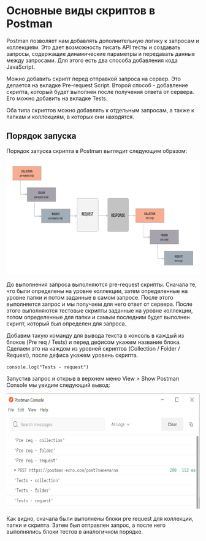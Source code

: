 # Основные виды скриптов в Postman

Postman позволяет нам добавлять дополнительную логику к запросам и коллекциям. Это дает возможность писать API тесты и
создавать запросы, содержащие динамические параметры и передавать данные между запросами. Для этого есть два способа
добавления кода JavaScript.

Можно добавить скрипт перед отправкой запроса на сервер. Это делается на вкладке Pre-request Script. Второй способ -
добавление скрипта, который будет выполнен после получения ответа от сервера. Его можно добавить на вкладке Tests.

Оба типа скриптов можно добавлять к отдельным запросам, а также к папкам и коллекциям, в которых они находятся.

## Порядок запуска

Порядок запуска скрипта в Postman выглядит следующим образом:

<img src="img/request_formation.png" width="600" height="300" alt="request formation">

До выполнения запроса выполняются pre-request скрипты. Сначала те, что были определены на уровне коллекции, затем
определенные на уровне папки и потом заданные в самом запросе. После этого выполняется запрос и мы получаем для него
ответ от сервера. После этого выполняются тестовые скрипты заданные на уровне коллекции, потом определенные для папки и
самым последним будет выполнен скрипт, который был определен для запроса.

Добавим такую команду для вывода текста в консоль в каждый из блоков (Pre req / Tests) и перед дефисом укажем название
блока. Сделаем это на каждом из уровней скриптов (Collection / Folder / Request), после дефиса укажем уровень скрипта.

```
console.log("Tests - request")
```

Запустив запрос и открыв в верхнем меню View > Show Postman Console мы увидим следующий вывод:

<img src="img/request_formation_test.png" width="600" height="300" alt="request formation test">

Как видно, сначала были выполнены блоки pre request для коллекции, папки и скрипта. Затем был отправлен запрос, а после
него выполнялись блоки тестов в аналогичном порядке.
